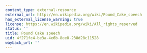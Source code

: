 ```yaml
---
content_type: external-resource
external_url: http://en.wikipedia.org/wiki/Pound_Cake_speech
has_external_license_warning: true
license: https://en.wikipedia.org/wiki/All_rights_reserved
status: ''
title: Pound Cake speech
uid: 4f271fc4-be3a-4e6b-8ee8-238d28c11528
wayback_url: ''
---
```

